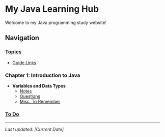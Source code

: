 # My Java Learning Hub

Welcome to my Java programming study website!

## Navigation

### [Topics](./Topics/)
- [Guide Links](./Guide%20link%20for%20Contents/link.md)

### Chapter 1: Introduction to Java
- **Variables and Data Types**
  - [Notes](./Chapters/1%29%20Introduction%20to%20java/Variables%20and%20Data%20Types/Notes.md)
  - [Questions](./Chapters/1%29%20Introduction%20to%20java/Variables%20and%20Data%20Types/Qs.md)
  - [Misc. To Remember](./Chapters/1%29%20Introduction%20to%20java/Variables%20and%20Data%20Types/Misc.%20To%20remember.md)

### [To Do](./Topics/To%20do/To-Do%20for%20now.md)

---
*Last updated: [Current Date]*
